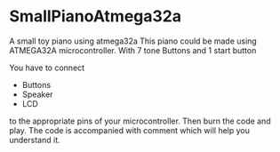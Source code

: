 # SmallPianoAtmega32a
A small toy piano using atmega32a
This piano could be made using ATMEGA32A microcontroller.
With 7 tone Buttons and 1 start button

You have to connect 
- Buttons
- Speaker
- LCD 


to the appropriate pins of your microcontroller.
Then burn the code and play.
The code is accompanied with comment which will help you understand it.
